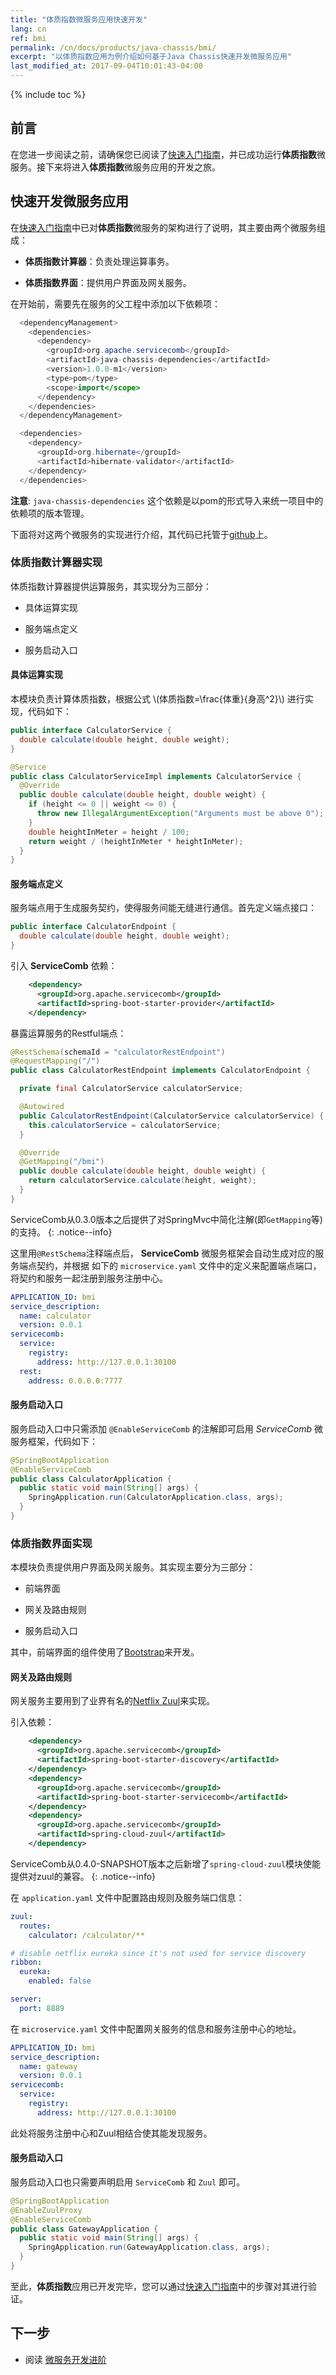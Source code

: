 ```yaml
---
title: "体质指数微服务应用快速开发"
lang: cn
ref: bmi
permalink: /cn/docs/products/java-chassis/bmi/
excerpt: "以体质指数应用为例介绍如何基于Java Chassis快速开发微服务应用"
last_modified_at: 2017-09-04T10:01:43-04:00
---
```


{% include toc %}
## 前言
在您进一步阅读之前，请确保您已阅读了[快速入门指南](/cn/docs/products/java-chassis/quick-start/)，并已成功运行**体质指数**微服务。接下来将进入**体质指数**微服务应用的开发之旅。

## 快速开发微服务应用
在[快速入门指南](/cn/docs/products/java-chassis/quick-start/)中已对**体质指数**微服务的架构进行了说明，其主要由两个微服务组成：

* **体质指数计算器**：负责处理运算事务。

* **体质指数界面**：提供用户界面及网关服务。

在开始前，需要先在服务的父工程中添加以下依赖项：
```java
  <dependencyManagement>
    <dependencies>
      <dependency>
        <groupId>org.apache.servicecomb</groupId>
        <artifactId>java-chassis-dependencies</artifactId>
        <version>1.0.0-m1</version>
        <type>pom</type>
        <scope>import</scope>
      </dependency>
    </dependencies>
  </dependencyManagement>

  <dependencies>
    <dependency>
      <groupId>org.hibernate</groupId>
      <artifactId>hibernate-validator</artifactId>
    </dependency>
  </dependencies>
```
**注意**: `java-chassis-dependencies` 这个依赖是以pom的形式导入来统一项目中的依赖项的版本管理。

下面将对这两个微服务的实现进行介绍，其代码已托管于[github](https://github.com/apache/servicecomb-samples/tree/1.3.0/java-chassis-samples/bmi)上。
### 体质指数计算器实现
体质指数计算器提供运算服务，其实现分为三部分：

* 具体运算实现

* 服务端点定义

* 服务启动入口

#### 具体运算实现
本模块负责计算体质指数，根据公式 \\(体质指数=\frac{体重}{身高^2}\\) 进行实现，代码如下：
```java
public interface CalculatorService {
  double calculate(double height, double weight);
}

@Service
public class CalculatorServiceImpl implements CalculatorService {
  @Override
  public double calculate(double height, double weight) {
    if (height <= 0 || weight <= 0) {
      throw new IllegalArgumentException("Arguments must be above 0");
    }
    double heightInMeter = height / 100;
    return weight / (heightInMeter * heightInMeter);
  }
}
``` 

#### 服务端点定义
服务端点用于生成服务契约，使得服务间能无缝进行通信。首先定义端点接口：
```java
public interface CalculatorEndpoint {
  double calculate(double height, double weight);
}
```
引入 **ServiceComb** 依赖：
```xml
    <dependency>
      <groupId>org.apache.servicecomb</groupId>
      <artifactId>spring-boot-starter-provider</artifactId>
    </dependency>
```
暴露运算服务的Restful端点：
```java
@RestSchema(schemaId = "calculatorRestEndpoint")
@RequestMapping("/")
public class CalculatorRestEndpoint implements CalculatorEndpoint {

  private final CalculatorService calculatorService;

  @Autowired
  public CalculatorRestEndpoint(CalculatorService calculatorService) {
    this.calculatorService = calculatorService;
  }

  @Override
  @GetMapping("/bmi")
  public double calculate(double height, double weight) {
    return calculatorService.calculate(height, weight);
  }
}
```

ServiceComb从0.3.0版本之后提供了对SpringMvc中简化注解(即`GetMapping`等)的支持。
{: .notice--info}

这里用`@RestSchema`注释端点后， **ServiceComb** 微服务框架会自动生成对应的服务端点契约，并根据
如下的 `microservice.yaml` 文件中的定义来配置端点端口，将契约和服务一起注册到服务注册中心。
```yaml
APPLICATION_ID: bmi
service_description:
  name: calculator
  version: 0.0.1
servicecomb:
  service:
    registry:
      address: http://127.0.0.1:30100
  rest:
    address: 0.0.0.0:7777
```

#### 服务启动入口
服务启动入口中只需添加 `@EnableServiceComb` 的注解即可启用 *ServiceComb* 微服务框架，代码如下：
```java
@SpringBootApplication
@EnableServiceComb
public class CalculatorApplication {
  public static void main(String[] args) {
    SpringApplication.run(CalculatorApplication.class, args);
  }
}
```

### 体质指数界面实现
本模块负责提供用户界面及网关服务。其实现主要分为三部分：

* 前端界面

* 网关及路由规则

* 服务启动入口

其中，前端界面的组件使用了[Bootstrap](http://getbootstrap.com/)来开发。

#### 网关及路由规则
网关服务主要用到了业界有名的[Netflix Zuul](https://github.com/Netflix/zuul/wiki)来实现。

引入依赖：
```xml
    <dependency>
      <groupId>org.apache.servicecomb</groupId>
      <artifactId>spring-boot-starter-discovery</artifactId>
    </dependency>
    <dependency>
      <groupId>org.apache.servicecomb</groupId>
      <artifactId>spring-boot-starter-servicecomb</artifactId>
    </dependency>
    <dependency>
      <groupId>org.apache.servicecomb</groupId>
      <artifactId>spring-cloud-zuul</artifactId>
    </dependency>
```

ServiceComb从0.4.0-SNAPSHOT版本之后新增了`spring-cloud-zuul`模块使能提供对zuul的兼容。
{: .notice--info}

在 `application.yaml` 文件中配置路由规则及服务端口信息：
```yaml
zuul:
  routes:
    calculator: /calculator/**

# disable netflix eureka since it's not used for service discovery
ribbon:
  eureka:
    enabled: false

server:
  port: 8889
```
在 `microservice.yaml` 文件中配置网关服务的信息和服务注册中心的地址。
```yaml
APPLICATION_ID: bmi
service_description:
  name: gateway
  version: 0.0.1
servicecomb:
  service:
    registry:
      address: http://127.0.0.1:30100
```
此处将服务注册中心和Zuul相结合使其能发现服务。

#### 服务启动入口
服务启动入口也只需要声明启用 `ServiceComb` 和 `Zuul` 即可。
```java
@SpringBootApplication
@EnableZuulProxy
@EnableServiceComb
public class GatewayApplication {
  public static void main(String[] args) {
    SpringApplication.run(GatewayApplication.class, args);
  }
}
```

至此，**体质指数**应用已开发完毕，您可以通过[快速入门指南](/cn/docs/products/java-chassis/quick-start/#运行微服务应用)中的步骤对其进行验证。

## 下一步

* 阅读 [微服务开发进阶](/cn/docs/products/java-chassis/advance/)
